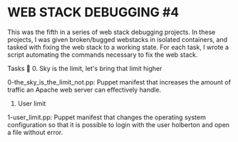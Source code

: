 # WEB STACK DEBUGGING #4

This was the fifth in a series of web stack debugging projects. In these projects, I was given broken/bugged webstacks in isolated containers, and tasked with fixing the web stack to a working state. For each task, I wrote a script automating the commands necessary to fix the web stack.

Tasks 📃
0. Sky is the limit, let's bring that limit higher

0-the_sky_is_the_limit_not.pp: Puppet manifest that increases the amount of traffic an Apache web server can effectively handle.

1. User limit

1-user_limit.pp: Puppet manifest that changes the operating system configuration so that it is possible to login with the user holberton and open a file without error.
